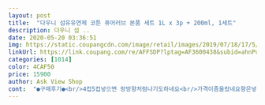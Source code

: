 ```yaml
---
layout: post 
title:  "다우니 섬유유연제 코튼 퓨어러브 본품 세트 1L x 3p + 200ml, 1세트" 
description: 다우니 섬 ..
date: 2020-05-20 03:36:51 
img: https://static.coupangcdn.com/image/retail/images/2019/07/18/17/5/0810440e-eaae-488d-ad7b-debd950e7e4b.jpg 
linkUrl: https://link.coupang.com/re/AFFSDP?lptag=AF3600438&subid=ahnPublicAsk&pageKey=264026597&itemId=827928960&vendorItemId=5105435518&traceid=V0-113-0744e0035e1da2c5 
categories: [1014] 
color: 4CAF50 
price: 15900 
author: Ask View Shop 
cont:  "●구매후기●<br/>4컵5컵넣으면 랑방향처럼나기도하네요<br/>가격이좀올랐네요향은넣는양에따라좀다른것같아요<br/>겉봉투에서 꺼내는데 좋은향이 진동을 하네요 이냄새는 처음써보는것같아요<br/>아이들도 좋아할것같습니다<br/>잘사용해볼께요^^<br/>항상 애용하는 제품 입니다.<br/>건조기에 돌려도 잔향이 남아있어 좋아요<br/>" 
---
```


